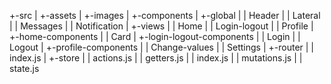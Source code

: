 +-src
| +-assets
|   +-images
| +-components
|   +-global
|     | Header
|     | Lateral
|     | Messages
|     | Notification
|   +-views
|     | Home
|     | Login-logout
|     | Profile
|     +-home-components
|       | Card
|     +-login-logout-components
|       | Login
|       | Logout
|     +-profile-components
|       | Change-values
|       | Settings
| +-router
| | index.js
| +-store
| | actions.js
| | getters.js
| | index.js
| | mutations.js
| | state.js
